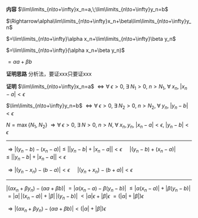 **内容**
$\lim\limits_{n\to+\infty}x_n=a,\;\lim\limits_{n\to+\infty}y_n=b$

$\Rightarrow\alpha\lim\limits_{n\to+\infty}x_n+\beta\lim\limits_{n\to+\infty}y_n$

$=\lim\limits_{n\to+\infty}\alpha x_n+\lim\limits_{n\to+\infty}\beta y_n$

$=\lim\limits_{n\to+\infty}(\alpha x_n+\beta y_n)$

$=\alpha a+\beta b$

**证明思路**
分析法，要证xxx只要证xxx

**证明**
$\lim\limits_{n\to+\infty}x_n=a$
$\Leftrightarrow\forall\;\epsilon>0,\;\exists\;N_1>0,\;n>N_1,\;
\forall\;x_n,\;|x_n-a|<\epsilon$

$\lim\limits_{n\to+\infty}y_n=b$
$\Leftrightarrow\forall\;\epsilon>0,\;\exists\;N_2>0,\;n>N_2,\;
\forall\;y_n,\;|y_n-b|<\epsilon$

$N=\max\{N_1,\;N_2\}$
$\Rightarrow
\forall\;\epsilon>0,\;\exists\;N>0,\;n>N,\;
\forall\;x_n,y_n,\;
|x_n-a|<\epsilon,\;|y_n-b|<\epsilon$

---

$\Rightarrow
|(y_n-b)-(x_n-a)|\leq\left| |y_n-b|+|x_n-a| \right|<\epsilon$
$\quad|(y_n-b)+(x_n-a)|\leq\left| |y_n-b|+|x_n-a| \right|<\epsilon$

$\Rightarrow |(y_n-x_n)-(b-a)|<\epsilon$
$\quad|(y_n+x_n)-(b+a)|<\epsilon$

---

$|(\alpha x_n+\beta y_n)-(\alpha a+\beta b)|$
$=|\alpha(x_n-a)-\beta(y_n-b)|$
$\leq |\alpha(x_n-a)|+|\beta(y_n-b)|$
$=|\alpha|\,|(x_n-a)|+|\beta|\,|(y_n-b)|$
$<|\alpha|\epsilon+|\beta|\epsilon$
$=(|\alpha|+|\beta|)\epsilon$

$\Rightarrow
|(\alpha x_n+\beta y_n)-(\alpha a+\beta b)|<
(|\alpha|+|\beta|)\epsilon$
